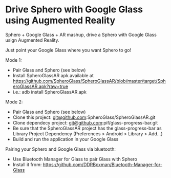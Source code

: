 Drive Sphero with Google Glass using Augmented Reality
================

Sphero + Google Glass + AR mashup, drive a Sphero with Google Glass usign Augmented Reality.

Just point your Google Glass where you want Sphero to go!


Mode 1:

* Pair Glass and Sphero (see below)
* Install SpheroGlassAR apk available at https://github.com/SpheroGlass/SpheroGlassAR/blob/master/target/SpheroGlassAR.apk?raw=true
* i.e.: adb install SpheroGlassAR.apk


Mode 2:

* Pair Glass and Sphero (see below)
* Clone this project: git@github.com:SpheroGlass/SpheroGlassAR.git
* Clone dependecy project: git@github.com:pif/glass-progress-bar.git
* Be sure that the SpheroGlassAR project has the glass-progress-bar as Library Project Dependency (Preferences > Android > Library > Add...)
* Build and run the application in your Google Glass


Pairing your Sphero and Google Glass via bluetooth:
  
* Use Bluetooth Manager for Glass to pair Glass with Sphero
* Install it from: https://github.com/DDRBoxman/Bluetooth-Manager-for-Glass
